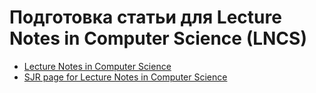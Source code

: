 # Подготовка статьи для Lecture Notes in Computer Science (LNCS)

- [Lecture Notes in Computer Science](https://www.springer.com/series/558)
- [SJR page for Lecture Notes in Computer Science](https://www.scimagojr.com/journalsearch.php?q=25674&tip=sid&clean=0)


